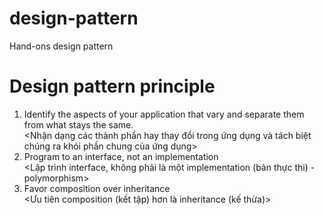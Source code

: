 # design-pattern
Hand-ons design pattern

# Design pattern principle
1. Identify the aspects of your application that vary and separate them from what stays the same.<br>
<Nhận dạng các thành phần hay thay đổi trong ứng dụng và tách biệt chúng ra khỏi phần chung của ứng dụng>
2. Program to an interface, not an implementation <br>
<Lập trình interface, không phải là một implementation (bản thực thi) - polymorphism>
3. Favor composition over inheritance <br>
<Ưu tiên composition (kết tập) hơn là inheritance (kế thừa)>
